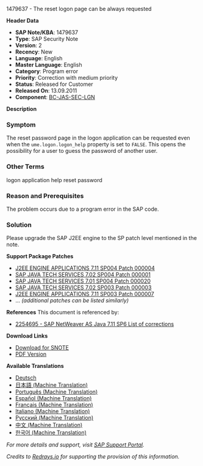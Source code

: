 1479637 - The reset logon page can be always requested

**Header Data**
- **SAP Note/KBA**: 1479637
- **Type**: SAP Security Note
- **Version**: 2
- **Recency**: New
- **Language**: English
- **Master Language**: English
- **Category**: Program error
- **Priority**: Correction with medium priority
- **Status**: Released for Customer
- **Released On**: 13.09.2011
- **Component**: [BC-JAS-SEC-LGN](https://me.sap.com/mynotes?tab=Search&sortBy=Relevance&filters=themk%25253Aeq~'BC-JAS-SEC-LGN*'%25252BreleaseStatus%25253Aeq~'CustomerRelease'%25252BsecurityPatchDay%25253Aeq~'NotRestricted'%25252BfuzzyThreshold%25253Aeq~'0.9'&flag=mynotes)

**Description**

### Symptom
The reset password page in the logon application can be requested even when the `ume.logon.logon_help` property is set to `FALSE`. This opens the possibility for a user to guess the password of another user.

### Other Terms
logon application help reset password

### Reason and Prerequisites
The problem occurs due to a program error in the SAP code.

### Solution
Please upgrade the SAP J2EE engine to the SP patch level mentioned in the note.

**Support Package Patches**
- [J2EE ENGINE APPLICATIONS 7.11 SP004 Patch 000004](https://me.sap.com/sap/support/swdc/notes?cvnr=01200314690200006975&support_package=SP004&patch_level=000004)
- [SAP JAVA TECH SERVICES 7.02 SP004 Patch 000001](https://me.sap.com/sap/support/swdc/notes?cvnr=01200615320200012532&support_package=SP004&patch_level=000001)
- [SAP JAVA TECH SERVICES 7.01 SP004 Patch 000020](https://me.sap.com/sap/support/swdc/notes?cvnr=01200615320200010811&support_package=SP004&patch_level=000020)
- [SAP JAVA TECH SERVICES 7.02 SP003 Patch 000003](https://me.sap.com/sap/support/swdc/notes?cvnr=01200615320200012532&support_package=SP003&patch_level=000003)
- [J2EE ENGINE APPLICATIONS 7.11 SP003 Patch 000007](https://me.sap.com/sap/support/swdc/notes?cvnr=01200314690200006975&support_package=SP003&patch_level=000007)
- ... *(additional patches can be listed similarly)*

**References**
This document is referenced by:
- [2254695 - SAP NetWeaver AS Java 7.11 SP6 List of corrections](https://me.sap.com/notes/2254695)

**Download Links**
- [Download for SNOTE](https://notesdownloads.sap.com/note/0040000017048332017)
- [PDF Version](https://userapps.support.sap.com/sap/support/sfm/notes/print/0001479637?language=en-US&token=BA31636971BBBE2B00986333BAACBABE)

**Available Translations**
- [Deutsch](https://me.sap.com/notes/0001479637/D)
- [日本語 (Machine Translation)](https://me.sap.com/notes/0001479637/J)
- [Português (Machine Translation)](https://me.sap.com/notes/0001479637/P)
- [Español (Machine Translation)](https://me.sap.com/notes/0001479637/S)
- [Français (Machine Translation)](https://me.sap.com/notes/0001479637/F)
- [Italiano (Machine Translation)](https://me.sap.com/notes/0001479637/I)
- [Русский (Machine Translation)](https://me.sap.com/notes/0001479637/R)
- [中文 (Machine Translation)](https://me.sap.com/notes/0001479637/1)
- [한국어 (Machine Translation)](https://me.sap.com/notes/0001479637/3)

*For more details and support, visit [SAP Support Portal](https://me.sap.com/).*

*Credits to [Redrays.io](https://redrays.io) for supporting the provision of this information.*